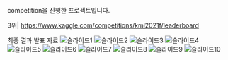 competition을 진행한 프로젝트입니다.

3위| https://www.kaggle.com/competitions/kml2021f/leaderboard

최종 결과 발표 자료
![슬라이드1](https://user-images.githubusercontent.com/104400282/236858435-4c67eead-346d-49c3-86ba-62739f7b431d.JPG)
![슬라이드2](https://user-images.githubusercontent.com/104400282/236858443-1047c95b-fddf-49da-a74c-902d8f7a9313.JPG)
![슬라이드3](https://user-images.githubusercontent.com/104400282/236858451-5b0bd34a-c6f8-45f7-a69c-6d4d6ec872ff.JPG)
![슬라이드4](https://user-images.githubusercontent.com/104400282/236858457-5206e28b-bd4a-49b2-ba98-cf94427968c4.JPG)
![슬라이드5](https://user-images.githubusercontent.com/104400282/236858463-85679c78-b4c2-4299-824e-96b7452d3c74.JPG)
![슬라이드6](https://user-images.githubusercontent.com/104400282/236858468-046872f1-8672-4c23-9c65-4162fbcbecf3.JPG)
![슬라이드7](https://user-images.githubusercontent.com/104400282/236858475-b9a5dbbe-f002-4fc1-bf18-5e6270bdbda5.JPG)
![슬라이드8](https://user-images.githubusercontent.com/104400282/236858491-3b8cbfa3-409d-4632-bd55-304878ce05d6.JPG)
![슬라이드9](https://user-images.githubusercontent.com/104400282/236858506-1a804b2e-4a42-4c8d-822a-fe665c32820f.JPG)
![슬라이드10](https://user-images.githubusercontent.com/104400282/236858513-bd0eed83-adce-4c0c-af3c-411dc2d47198.JPG)

